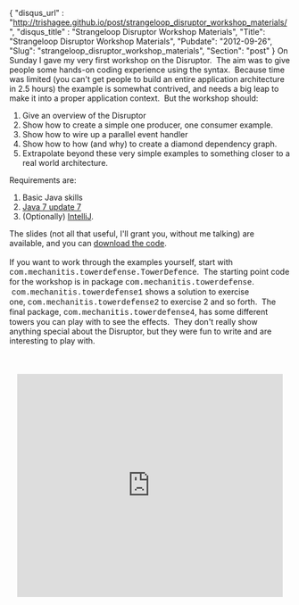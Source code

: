{
 "disqus_url" : "http://trishagee.github.io/post/strangeloop_disruptor_workshop_materials/",
 "disqus_title" : "Strangeloop Disruptor Workshop Materials",
 "Title": "Strangeloop Disruptor Workshop Materials",
 "Pubdate": "2012-09-26",
 "Slug": "strangeloop_disruptor_workshop_materials",
 "Section": "post"
}
On Sunday I gave my very first workshop on the Disruptor. &nbsp;The aim was to give people some hands-on coding experience using the syntax. &nbsp;Because time was limited (you can't get people to build an entire application architecture in 2.5 hours) the example is somewhat contrived, and needs a big leap to make it into a proper application context. &nbsp;But the workshop should:<br /><ol><li>Give an overview of the Disruptor</li><li>Show how to create a simple one producer, one consumer example.</li><li>Show how to wire up a parallel event handler</li><li>Show how to how (and why) to create a diamond dependency graph.</li><li>Extrapolate beyond these very simple examples to something closer to a real world architecture.</li></ol><div>Requirements are:</div><div><ol><li>Basic Java skills</li><li><a href="http://www.oracle.com/technetwork/java/javase/downloads/index.html">Java 7 update 7</a></li><li>(Optionally) <a href="http://www.jetbrains.com/idea/">IntelliJ</a>.</li></ol><div>The slides (not all that useful, I'll grant you, without me talking) are available, and you can <a href="http://db.tt/9AjcSh1m">download the code</a>.</div></div><div><br /></div><div>If you want to work through the examples yourself, start with <span style="font-family: Courier New, Courier, monospace;">com.mechanitis.towerdefense.TowerDefence</span>. &nbsp;The starting point code for the workshop is in package&nbsp;<span style="font-family: Courier New, Courier, monospace;">com.mechanitis.towerdefense</span>. &nbsp;<span style="font-family: Courier New, Courier, monospace;">com.mechanitis.towerdefense1</span> shows a solution to exercise one,&nbsp;<span style="font-family: Courier New, Courier, monospace;">com.mechanitis.towerdefense2</span> to exercise 2 and so forth. &nbsp;The final package,&nbsp;<span style="font-family: Courier New, Courier, monospace;">com.mechanitis.towerdefense4</span>, has some different towers you can play with to see the effects. &nbsp;They don't really show anything special about the Disruptor, but they were fun to write and are interesting to play with.</div><br /><br /><br /><div align="center"><iframe frameborder="0" height="400" marginheight="0" marginwidth="0" scrolling="no" src="http://www.slideshare.net/slideshow/embed_code/14458348?hostedIn=slideshare&amp;page=upload" width="476"></iframe></div><br /><div><br /></div><div><br /></div>
